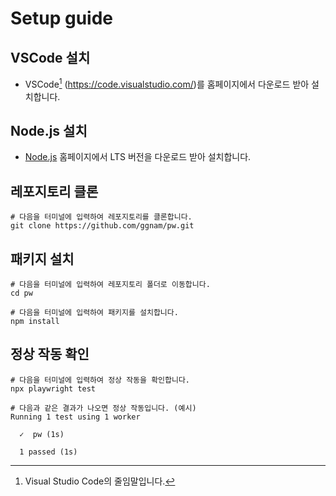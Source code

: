 # Setup guide

## VSCode 설치

-   VSCode[^1] (https://code.visualstudio.com/)를 홈페이지에서 다운로드 받아 설치합니다.

## Node.js 설치

-   [Node.js](https://nodejs.org/ko/) 홈페이지에서 LTS 버전을 다운로드 받아 설치합니다.

## 레포지토리 클론

```shell
# 다음을 터미널에 입력하여 레포지토리를 클론합니다.
git clone https://github.com/ggnam/pw.git
```

## 패키지 설치

```shell
# 다음을 터미널에 입력하여 레포지토리 폴더로 이동합니다.
cd pw

# 다음을 터미널에 입력하여 패키지를 설치합니다.
npm install
```

## 정상 작동 확인

```shell
# 다음을 터미널에 입력하여 정상 작동을 확인합니다.
npx playwright test

# 다음과 같은 결과가 나오면 정상 작동입니다. (예시)
Running 1 test using 1 worker

  ✓  pw (1s)

  1 passed (1s)
```

[^1]: Visual Studio Code의 줄임말입니다.
